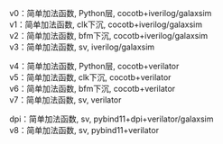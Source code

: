 v0：简单加法函数, Python层, cocotb+iverilog/galaxsim  
v1：简单加法函数, clk下沉, cocotb+iverilog/galaxsim  
v2：简单加法函数, bfm下沉, cocotb+iverilog/galaxsim  
v3：简单加法函数, sv, iverilog/galaxsim  

v4：简单加法函数, Python层, cocotb+verilator  
v5：简单加法函数, clk下沉, cocotb+verilator  
v6：简单加法函数, bfm下沉, cocotb+verilator  
v7：简单加法函数, sv, verilator  

dpi：简单加法函数, sv, pybind11+dpi+verilator/galaxsim  
v8：简单加法函数, sv, pybind11+verilator  
